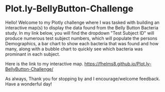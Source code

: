 # Plot.ly-BellyButton-Challenge

Hello!
Welcome to my Plotly challenge where I was tasked with building an interactive map(s) to display the data found from the Belly Button Bacteria study. 
In my link below, you will find the dropdown "Test Subject ID" will produce numerous test subject numbers, which will populate the persons Demographics, a bar chart to show each bacteria that was found and how many, along with a bubble chart to quickly see which bacteria was prominant in each subject. 


Here is the link to my interactive map. 
https://fhelms8.github.io/Plot.ly-BellyButton-Challenge/

As always, 
Thank you for stopping by and I encourage/welcome feedback.
Have a wonderful day! 
